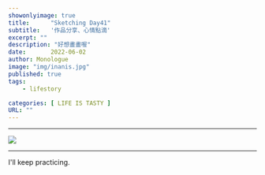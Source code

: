 ```yaml
---
showonlyimage: true
title:      "Sketching Day41"
subtitle:   '作品分享、心情點滴'
excerpt: ""
description: "好想畫畫喔"
date:       2022-06-02
author: Monologue    
image: "img/inanis.jpg"
published: true 
tags:
    - lifestory

categories: [ LIFE IS TASTY ]
URL: ""
---
```

***

![](/blog/sketch/d41-1.jpg)  


***
I'll keep practicing.
<!--more-->
